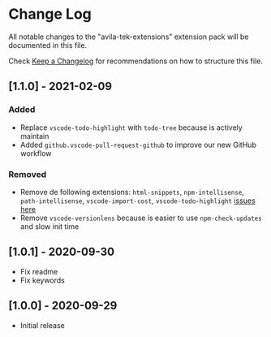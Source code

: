 # Change Log

All notable changes to the "avila-tek-extensions" extension pack will be documented in this file.

Check [Keep a Changelog](http://keepachangelog.com/) for recommendations on how to structure this file.

## [1.1.0] - 2021-02-09

### Added

- Replace `vscode-todo-highlight` with `todo-tree` because is actively maintain
- Added `github.vscode-pull-request-github` to improve our new GitHub workflow

### Removed

- Remove de following extensions: `html-snippets`, `npm-intellisense`, `path-intellisense`, `vscode-import-cost`, `vscode-todo-highlight` [issues here](https://medium.com/swlh/the-vs-code-extensions-that-you-might-not-need-42164e491567)
- Remove `vscode-versionlens` because is easier to use `npm-check-updates` and slow init time

## [1.0.1] - 2020-09-30

- Fix readme
- Fix keywords

## [1.0.0] - 2020-09-29

- Initial release
